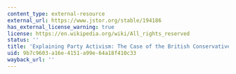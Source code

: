 ```yaml
---
content_type: external-resource
external_url: https://www.jstor.org/stable/194186
has_external_license_warning: true
license: https://en.wikipedia.org/wiki/All_rights_reserved
status: ''
title: 'Explaining Party Activism: The Case of the British Conservative Party'
uid: 9b7c9603-a16e-4151-a99e-64a18f410c33
wayback_url: ''
---
```


